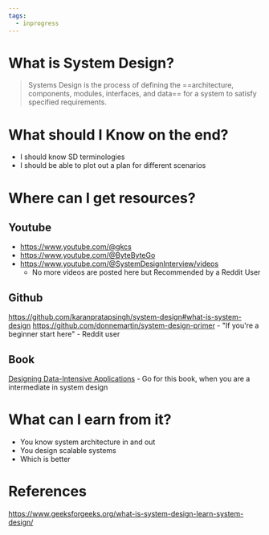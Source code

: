 ```yaml
---
tags:
  - inprogress
---
```

# What is System Design?
> Systems Design is the process of defining the ==architecture, components, modules, interfaces, and data== for a system to satisfy specified requirements.

# What should I Know on the end?
- I should know SD terminologies
- I should be able to plot out a plan for different scenarios

# Where can I get resources?
## Youtube
- https://www.youtube.com/@gkcs 
- https://www.youtube.com/@ByteByteGo
- https://www.youtube.com/@SystemDesignInterview/videos 
	- No more videos are posted here but Recommended by a Reddit User
## Github
https://github.com/karanpratapsingh/system-design#what-is-system-design
https://github.com/donnemartin/system-design-primer - "If you're a beginner start here" - Reddit user

## Book
[Designing Data-Intensive Applications](https://www.amazon.in/gp/product/9352135245/ref=as_li_qf_asin_il_tl?ie=UTF8&tag=dataintensi05-21&creative=24630&linkCode=as2&creativeASIN=9352135245&linkId=6cfbcc84c8e604bd275d0821723ad533 ) - Go for this book, when you are a intermediate in system design


# What can I earn from it?
- You know system architecture in and out
- You design scalable systems
- Which is better 
# References
https://www.geeksforgeeks.org/what-is-system-design-learn-system-design/